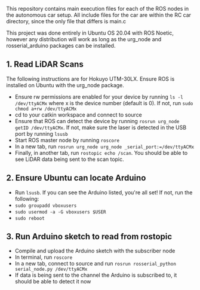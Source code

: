This repository contains main execution files for each of the ROS nodes in the autonomous car setup. All include files for the car are within the RC car directory, since the only file that differs is main.c

This project was done entirely in Ubuntu OS 20.04 with ROS Noetic, however any distribution will work as long as the urg_node and rosserial_arduino packages can be installed.

## 1. Read LiDAR Scans 
The following instructions are for Hokuyo UTM-30LX. Ensure ROS is installed on Ubuntu with the urg_node package.
+ Ensure rw permissions are enabled for your device by running ```ls -l /dev/ttyACMx``` where x is the device number (default is 0). If not, run ```sudo chmod a+rw /dev/ttyACMx```
+ cd to your catkin workspace and connect to source
+ Ensure that ROS can detect the device by running ```rosrun urg_node getID /dev/ttyACMx```. If not, make sure the laser is detected in the USB port by running ```lsusb```
+ Start ROS master node by running ```roscore```
+ In a new tab, run ```rosrun urg_node urg_node _serial_port:=/dev/ttyACMx```
+ Finally, in another tab, run ```rostopic echo /scan```. You should be able to see LiDAR data being sent to the scan topic.
## 2. Ensure Ubuntu can locate Arduino
+ Run ```lsusb```. If you can see the Arduino listed, you're all set! If not, run the following: 
+ ```sudo groupadd vboxusers```
+ ```sudo usermod -a -G vboxusers $USER```
+ ```sudo reboot```
## 3. Run Arduino sketch to read from rostopic
+ Compile and upload the Arduino sketch with the subscriber node
+ In terminal, run ```roscore```
+ In a new tab, connect to source and run ```rosrun rosserial_python serial_node.py /dev/ttyACMx```
+ If data is being sent to the channel the Arduino is subscribed to, it should be able to detect it now

